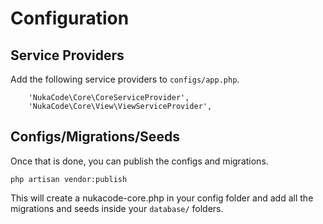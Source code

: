 # Configuration

## Service Providers
Add the following service providers to ``configs/app.php``.

```
    'NukaCode\Core\CoreServiceProvider',
    'NukaCode\Core\View\ViewServiceProvider',
```
     
## Configs/Migrations/Seeds
Once that is done, you can publish the configs and migrations.

`php artisan vendor:publish`

This will create a nukacode-core.php in your config folder and add all the migrations and seeds inside your `database/`
 folders.
